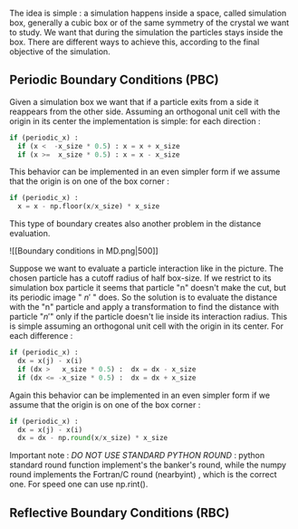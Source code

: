 The idea is simple : a simulation happens inside a space, called simulation box, generally a cubic box or of the same symmetry of the crystal we want to study.
We want that during the simulation the particles stays inside the box.
There are different ways to achieve this, according to the final objective of the simulation.
## Periodic Boundary Conditions (PBC)

Given a simulation box we want that if a particle exits from a side it reappears from the other side.
Assuming an orthogonal unit cell with the origin in its center the implementation is simple: for each direction :

```python
if (periodic_x) :
  if (x <  -x_size * 0.5) : x = x + x_size
  if (x >=  x_size * 0.5) : x = x - x_size
```

This behavior can be implemented in an even simpler form if we assume that the origin is on one of the box corner : 

```python
if (periodic_x) :
  x = x - np.floor(x/x_size) * x_size
```

This type of boundary creates also another problem in the distance evaluation.

![[Boundary conditions in MD.png|500]]

Suppose we want to evaluate a particle interaction like in the picture. The chosen particle has a cutoff radius of half box-size. If we restrict to its simulation box particle it seems that particle "n" doesn't make the cut, but its periodic image " $n'$ " does.
So the solution is to evaluate the distance with the "n" particle and apply a transformation to find the distance with particle "$n'$" only if the particle doesn't lie inside its interaction radius.
This is simple assuming an orthogonal unit cell with the origin in its center. For each difference :

```python
if (periodic_x) :
  dx = x(j) - x(i)
  if (dx >   x_size * 0.5) :  dx = dx - x_size
  if (dx <= -x_size * 0.5) :  dx = dx + x_size

```

Again this behavior can be implemented in an even simpler form if we assume that the origin is on one of the box corner : 

```python
if (periodic_x) :
  dx = x(j) - x(i)
  dx = dx - np.round(x/x_size) * x_size
```

Important note : *DO NOT USE STANDARD PYTHON ROUND* : python standard round function implement's the banker's round, while the numpy round implements the Fortran/C round (nearbyint) , which is the correct one.
For speed one can use np.rint().
## Reflective Boundary Conditions (RBC)
